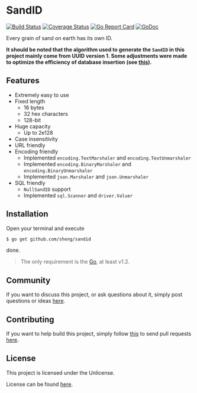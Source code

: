 # SandID

[![Build Status](https://travis-ci.org/sheng/sandid.svg?branch=master)](https://travis-ci.org/sheng/sandid)
[![Coverage Status](https://coveralls.io/repos/github/sheng/sandid/badge.svg?branch=master)](https://coveralls.io/github/sheng/sandid?branch=master)
[![Go Report Card](https://goreportcard.com/badge/github.com/sheng/sandid)](https://goreportcard.com/report/github.com/sheng/sandid)
[![GoDoc](https://godoc.org/github.com/sheng/sandid?status.svg)](https://godoc.org/github.com/sheng/sandid)

Every grain of sand on earth has its own ID.

**It should be noted that the algorithm used to generate the `SandID` in this
project mainly come from UUID version 1. Some adjustments were made to optimize
the efficiency of database insertion (see
[this](https://www.percona.com/blog/2014/12/19/store-uuid-optimized-way/)).**

## Features

* Extremely easy to use
* Fixed length
	* 16 bytes
	* 32 hex characters
	* 128-bit
* Huge capacity
	* Up to 2e128
* Case insensitivity
* URL friendly
* Encoding friendly
	* Implemented `encoding.TextMarshaler` and `encoding.TextUnmarshaler`
	* Implemented `encoding.BinaryMarshaler` and `encoding.BinaryUnmarshaler`
	* Implemented `json.Marshaler` and `json.Unmarshaler`
* SQL friendly
	* `NullSandID` support
	* Implemented `sql.Scanner` and `driver.Valuer`

## Installation

Open your terminal and execute

```bash
$ go get github.com/sheng/sandid
```

done.

> The only requirement is the [Go](https://golang.org), at least v1.2.

## Community

If you want to discuss this project, or ask questions about it, simply post
questions or ideas [here](https://github.com/sheng/sandid/issues).

## Contributing

If you want to help build this project, simply follow
[this](https://github.com/sheng/sandid/wiki/Contributing) to send pull requests
[here](https://github.com/sheng/sandid/pulls).

## License

This project is licensed under the Unlicense.

License can be found [here](LICENSE).
